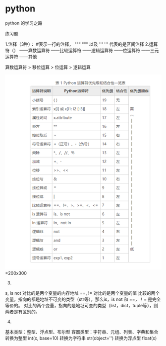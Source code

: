 # python
python  的学习之路

练习题

1.注释（3种）：
#表示一行的注释，  """   """  以及 '''  '''    代表的是区间注释
2.运算符（）
   ——算数运算符
   ——比较运算符
   ——逻辑运算符
   ——位运算符
   ——三元运算符
   ——其他

算数运算符 > 移位运算 > 位运算 > 逻辑运算

![c5e7ffb606bad248a16b2651a5ae2e1](https://github.com/yanyuwei110/python/blob/master/c5e7ffb606bad248a16b2651a5ae2e1.png)=200x300




3.
s, is not 对比的是两个变量的内存地址
==, != 对比的是两个变量的值
比较的两个变量，指向的都是地址不可变的类型（str等），那么is，is not 和 ==，！= 是完全等价的。
对比的两个变量，指向的是地址可变的类型（list，dict，tuple等），则两者是有区别的。


4.
基本类型：整型、浮点型、布尔型
容器类型：字符串、元组、列表、字典和集合
转换为整型 int(x, base=10)
转换为字符串 str(object='')
转换为浮点型 float(x)
